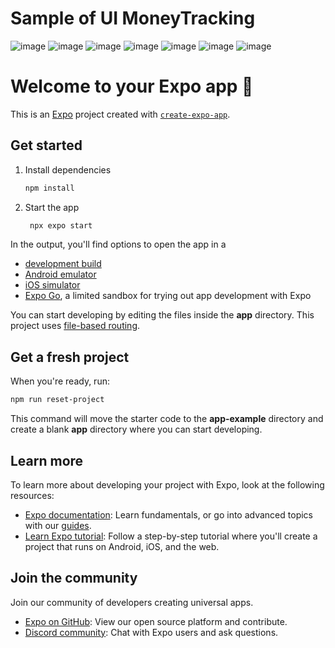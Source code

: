 # Sample of UI MoneyTracking
![image](https://github.com/user-attachments/assets/d9045513-b5e8-42fd-af7f-1800d61b04d0)
![image](https://github.com/user-attachments/assets/901961bd-ae64-428d-8f7e-97ce259d8b2d)
![image](https://github.com/user-attachments/assets/754c0785-db56-4163-b092-f43d9ff03b8c)
![image](https://github.com/user-attachments/assets/099b3074-0c1e-45c2-9525-856259883f95)
![image](https://github.com/user-attachments/assets/af1cb396-6205-4fbe-bffa-866e60d77976)
![image](https://github.com/user-attachments/assets/f22ba426-da1c-4c40-a345-94318f7d6ec1)
![image](https://github.com/user-attachments/assets/00cc183d-2b48-4ef7-8d88-46339f52b430)

# Welcome to your Expo app 👋

This is an [Expo](https://expo.dev) project created with [`create-expo-app`](https://www.npmjs.com/package/create-expo-app).

## Get started

1. Install dependencies

   ```bash
   npm install
   ```

2. Start the app

   ```bash
    npx expo start
   ```

In the output, you'll find options to open the app in a

- [development build](https://docs.expo.dev/develop/development-builds/introduction/)
- [Android emulator](https://docs.expo.dev/workflow/android-studio-emulator/)
- [iOS simulator](https://docs.expo.dev/workflow/ios-simulator/)
- [Expo Go](https://expo.dev/go), a limited sandbox for trying out app development with Expo

You can start developing by editing the files inside the **app** directory. This project uses [file-based routing](https://docs.expo.dev/router/introduction).

## Get a fresh project

When you're ready, run:

```bash
npm run reset-project
```

This command will move the starter code to the **app-example** directory and create a blank **app** directory where you can start developing.

## Learn more

To learn more about developing your project with Expo, look at the following resources:

- [Expo documentation](https://docs.expo.dev/): Learn fundamentals, or go into advanced topics with our [guides](https://docs.expo.dev/guides).
- [Learn Expo tutorial](https://docs.expo.dev/tutorial/introduction/): Follow a step-by-step tutorial where you'll create a project that runs on Android, iOS, and the web.

## Join the community

Join our community of developers creating universal apps.

- [Expo on GitHub](https://github.com/expo/expo): View our open source platform and contribute.
- [Discord community](https://chat.expo.dev): Chat with Expo users and ask questions.
